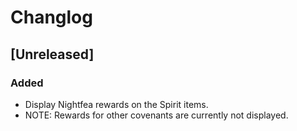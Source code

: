 # Changlog

## [Unreleased]
### Added
 - Display Nightfea rewards on the Spirit items.
 - NOTE: Rewards for other covenants are currently not displayed.

